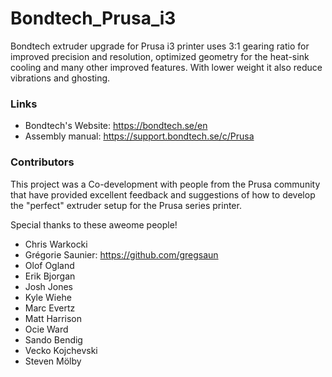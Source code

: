 # Bondtech_Prusa_i3
Bondtech extruder upgrade for Prusa i3 printer uses 3:1 gearing ratio for improved precision and resolution, optimized geometry for the heat-sink cooling and many other improved features. With lower weight it also reduce vibrations and ghosting.

### Links
* Bondtech's Website: https://bondtech.se/en
* Assembly manual: https://support.bondtech.se/c/Prusa

### Contributors
This project was a Co-development with people from the Prusa community that have provided excellent feedback and suggestions of how to develop the "perfect" extruder setup for the Prusa series printer.

Special thanks to these aweome people! 
* Chris Warkocki
* Grégorie Saunier: https://github.com/gregsaun 
* Olof Ogland 
* Erik Bjorgan 
* Josh Jones 
* Kyle Wiehe 
* Marc Evertz 
* Matt Harrison 
* Ocie Ward
* Sando Bendig 
* Vecko Kojchevski 
* Steven Mölby
